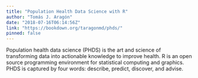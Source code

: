 ```yaml
---
title: "Population Health Data Science with R"
author: "Tomás J. Aragón"
date: "2018-07-16T06:14:56Z"
link: "https://bookdown.org/taragonmd/phds/"
pinned: false
---
```


Population health data science (PHDS) is the art and science of transforming data into actionable knowledge to improve health. R is an open source programming environment for statistical computing and graphics. PHDS is captured by four words: describe, predict, discover, and advise.
